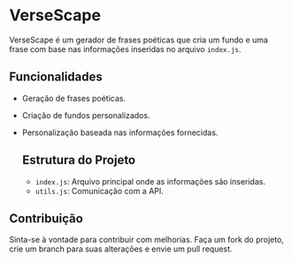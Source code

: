# VerseScape

VerseScape é um gerador de frases poéticas que cria um fundo e uma frase com base nas informações inseridas no arquivo `index.js`.

## Funcionalidades

- Geração de frases poéticas.
- Criação de fundos personalizados.
- Personalização baseada nas informações fornecidas.

    ## Estrutura do Projeto

    - `index.js`: Arquivo principal onde as informações são inseridas.
    - `utils.js`: Comunicação com a API.

## Contribuição

Sinta-se à vontade para contribuir com melhorias. Faça um fork do projeto, crie um branch para suas alterações e envie um pull request.